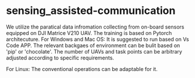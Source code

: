 # sensing_assisted-communication

We utilize the paratical data infromation collecting from on-board sensors equipped on DJI Matrice V210 UAV.
The training is based on Pytorch architecuture.
For Windows and Mac OS:
It is suggested to run based on Vs Code APP. The relevant backgaes of environment can be bulit based on 'pip' or 'chocolate'.
The number of UAVs and task points can be arbitrary adjusted according to specific requirements.

For Linux:
The conventional operations can be adaptable for it.


